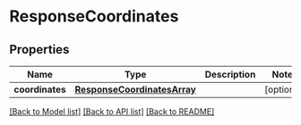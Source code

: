 # ResponseCoordinates

## Properties
Name | Type | Description | Notes
------------ | ------------- | ------------- | -------------
**coordinates** | [**ResponseCoordinatesArray**](ResponseCoordinatesArray.md) |  | [optional] 

[[Back to Model list]](../README.md#documentation-for-models) [[Back to API list]](../README.md#documentation-for-api-endpoints) [[Back to README]](../README.md)


